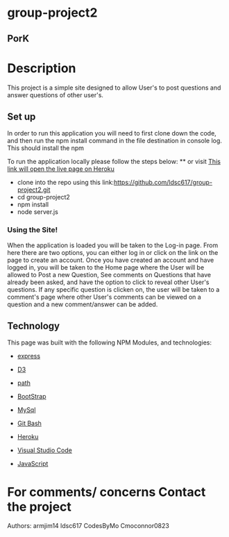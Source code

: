 # group-project2
## PorK


<h1>Description</h1>
This project is a simple site designed to allow User's to post questions and answer questions of other user's. 


<h2>Set up</h2>
In order to run this application you will need to first clone down the code, and then run the npm install command in the file destination in console log. This should install the npm 

To run the application locally  please follow the steps below:
** or visit [This link will open the live page on Heroku](https://warm-tor-57993.herokuapp.com/login)


* clone into the repo using this link:https://github.com/ldsc617/group-project2.git 
* cd group-project2
* npm install
* node server.js 


<h3>Using the Site!</h3>
When the application is loaded you will be taken to the Log-in page. From here there are two options, you can either log in or click on the link on the page to create an account. Once you have created an account and have logged in, you will be taken to the Home page where the User will be allowed to Post a new Question, See comments on Questions that have already been asked, and have the option to click to reveal other User's questions. If any specific question is clicken on, the user will be taken to a comment's page where other User's comments can be viewed on a question and a new comment/answer can be added.



<h2>Technology</h2>
This page was built with the following NPM Modules, and technologies:


* [express](https://www.npmjs.com/package/express)

* [D3](https://d3js.org/)

* [path](https://www.npmjs.com/package/path)

* [BootStrap](https://getbootstrap.com/)

* [MySql](https://www.mysql.com/)

* [Git Bash](https://gitforwindows.org/)

* [Heroku](https://id.heroku.com/login)

* [Visual Studio Code](https://code.visualstudio.com/)

* [JavaScript](https://developer.mozilla.org/en-US/docs/Web/JavaScript/Reference)





# For comments/ concerns Contact the project 
Authors: 
armjim14 
ldsc617
CodesByMo
Cmoconnor0823


